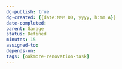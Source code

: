 ```yaml
---
dg-publish: true
dg-created: {{date:MMM DD, yyyy, h:mm A}}
date-completed:
parent: Garage
status: Defined
minutes: 15
assigned-to:
depends-on:
tags: [oakmore-renovation-task]
---
```


